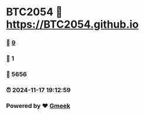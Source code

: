 # BTC2054 :link: https://BTC2054.github.io 
### :page_facing_up: [9](https://BTC2054.github.io/tag.html) 
### :speech_balloon: 1 
### :hibiscus: 5656 
### :alarm_clock: 2024-11-17 19:12:59 
### Powered by :heart: [Gmeek](https://github.com/Meekdai/Gmeek)
